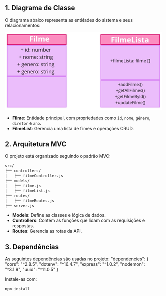 ## **1. Diagrama de Classe**
O diagrama abaixo representa as entidades do sistema e seus relacionamentos:

![Diagrama de Classe](./img/diagrama%20de%20classes%20(2).jpg)

- **Filme**: Entidade principal, com propriedades como `id`, `nome`, `gênero`, `diretor` e `ano`.
- **FilmeList**: Gerencia uma lista de filmes e operações CRUD.

## **2. Arquitetura MVC**
O projeto está organizado seguindo o padrão MVC:

```
src/
├── controllers/
│   ├── filmeController.js
├── models/
│   ├── filme.js
│   ├── filmeList.js
├── routes/
│   ├── filmeRoutes.js
├── server.js
```
- **Models**: Define as classes e lógica de dados.
- **Controllers**: Contém as funções que lidam com as requisições e respostas.
- **Routes**: Gerencia as rotas da API.


## **3. Dependências**
As seguintes dependências são usadas no projeto:
"dependencies": {
    "cors": "^2.8.5",
    "dotenv": "^16.4.7",
    "express": "^1.0.2",
    "nodemon": "^3.1.9",
    "uuid": "^11.0.5"
  }

Instale-as com:
```bash
npm install
```


